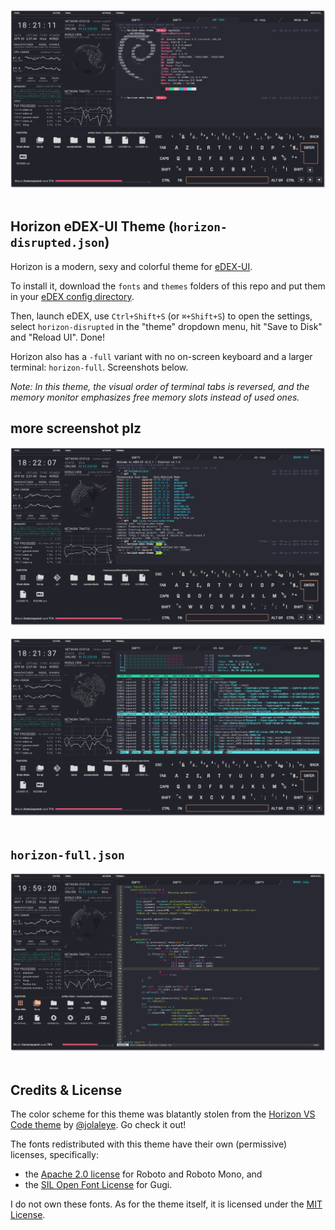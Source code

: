 <p align="center">
  <img alt="screenshot" src="https://github.com/GitSquared/horizon-edex-theme/raw/master/screenshots/main.png">
  <br><br>
</p>

## Horizon eDEX-UI Theme (`horizon-disrupted.json`)

Horizon is a modern, sexy and colorful theme for [eDEX-UI](https://github.com/GitSquared/edex-ui).

To install it, download the `fonts` and `themes` folders of this repo and put them in your [eDEX config directory](https://github.com/GitSquared/edex-ui/wiki/userData).

Then, launch eDEX, use `Ctrl+Shift+S` (or `⌘+Shift+S`) to open the settings, select `horizon-disrupted` in the "theme" dropdown menu, hit "Save to Disk" and "Reload UI". Done!

Horizon also has a `-full` variant with no on-screen keyboard and a larger terminal: `horizon-full`. Screenshots below.

*Note: In this theme, the visual order of terminal tabs is reversed, and the memory monitor emphasizes free memory slots instead of used ones.*



## more screenshot plz

<p align="center">
  <img alt="screenshot" src="https://github.com/GitSquared/horizon-edex-theme/raw/master/screenshots/bobfish.png">
  <br><br>
  <img alt="screenshot" src="https://github.com/GitSquared/horizon-edex-theme/raw/master/screenshots/htop.png">
  <br><br>



## `horizon-full.json`

 <p align="center">
  <img alt="screenshot" src="https://github.com/GitSquared/horizon-edex-theme/raw/master/screenshots/full.png">
  <br><br>
</p>


## Credits & License

The color scheme for this theme was blatantly stolen from the [Horizon VS Code theme](https://github.com/jolaleye/horizon-theme-vscode) by [@jolaleye](https://github.com/jolaleye). Go check it out!

The fonts redistributed with this theme have their own (permissive) licenses, specifically:
- the [Apache 2.0 license](https://github.com/GitSquared/horizon-edex-theme/blob/master/LICENSE-Roboto) for Roboto and Roboto Mono, and
- the [SIL Open Font License](https://github.com/GitSquared/horizon-edex-theme/blob/master/LICENSE-Gugi) for Gugi.

I do not own these fonts.
As for the theme itself, it is licensed under the [MIT License](https://github.com/GitSquared/horizon-edex-theme/blob/master/LICENSE).

